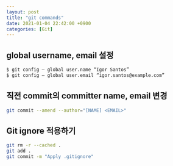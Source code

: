 ```yaml
---
layout: post
title: "git commands"
date: 2021-01-04 22:42:00 +0900
categories: [Git]
---
```

## global username, email 설정

``` sh
$ git config — global user.name “Igor Santos”
$ git config — global user.email “igor.santos@example.com”
```

## 직전 commit의 committer name, email 변경

``` sh
git commit --amend --author="[NAME] <EMAIL>"
```

## Git ignore 적용하기
``` sh
git rm -r --cached .
git add .
git commit -m "Apply .gitignore"